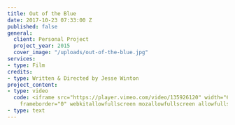 ```yaml
---
title: Out of the Blue
date: 2017-10-23 07:33:00 Z
published: false
general:
  client: Personal Project
  project_year: 2015
  cover_image: "/uploads/out-of-the-blue.jpg"
services:
- type: Film
credits:
- type: Written & Directed by Jesse Winton
project_content:
- type: video
  code: <iframe src="https://player.vimeo.com/video/135926120" width="640" height="270"
    frameborder="0" webkitallowfullscreen mozallowfullscreen allowfullscreen></iframe>
- type: text
---
```



